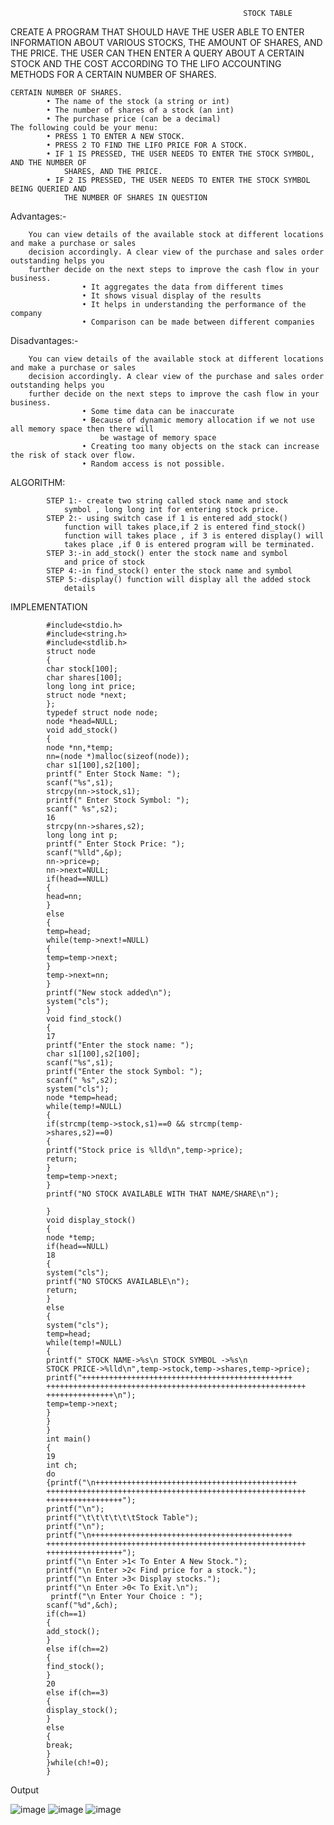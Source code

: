                                                         STOCK TABLE

CREATE A PROGRAM THAT SHOULD HAVE THE USER ABLE TO ENTER INFORMATION ABOUT
VARIOUS STOCKS, THE AMOUNT OF SHARES, AND THE PRICE. THE USER CAN THEN ENTER A QUERY
ABOUT A CERTAIN STOCK AND THE COST ACCORDING TO THE LIFO ACCOUNTING METHODS FOR A CERTAIN NUMBER OF SHARES.
							
	CERTAIN NUMBER OF SHARES.
			• The name of the stock (a string or int)
			• The number of shares of a stock (an int)
			• The purchase price (can be a decimal)
	The following could be your menu:
			• PRESS 1 TO ENTER A NEW STOCK.
			• PRESS 2 TO FIND THE LIFO PRICE FOR A STOCK.
			• IF 1 IS PRESSED, THE USER NEEDS TO ENTER THE STOCK SYMBOL, AND THE NUMBER OF
				SHARES, AND THE PRICE.
			• IF 2 IS PRESSED, THE USER NEEDS TO ENTER THE STOCK SYMBOL BEING QUERIED AND
				THE NUMBER OF SHARES IN QUESTION
Advantages:-

		You can view details of the available stock at different locations and make a purchase or sales
		decision accordingly. A clear view of the purchase and sales order outstanding helps you
		further decide on the next steps to improve the cash flow in your business.
					• It aggregates the data from different times
					• It shows visual display of the results
					• It helps in understanding the performance of the company
					• Comparison can be made between different companies
Disadvantages:-

		You can view details of the available stock at different locations and make a purchase or sales
		decision accordingly. A clear view of the purchase and sales order outstanding helps you
		further decide on the next steps to improve the cash flow in your business.
					• Some time data can be inaccurate
					• Because of dynamic memory allocation if we not use all memory space then there will
						be wastage of memory space
					• Creating too many objects on the stack can increase the risk of stack over flow.
					• Random access is not possible.                                                                                          
ALGORITHM:

			STEP 1:- create two string called stock name and stock
				symbol , long long int for entering stock price.
			STEP 2:- using switch case if 1 is entered add_stock()
				function will takes place,if 2 is entered find_stock()
				function will takes place , if 3 is entered display() will
				takes place ,if 0 is entered program will be terminated.
			STEP 3:-in add_stock() enter the stock name and symbol
				and price of stock
			STEP 4:-in find_stock() enter the stock name and symbol
			STEP 5:-display() function will display all the added stock
				details 
IMPLEMENTATION

			#include<stdio.h>
			#include<string.h>
			#include<stdlib.h>
			struct node
			{
			char stock[100];
			char shares[100];
			long long int price;
			struct node *next;
			};
			typedef struct node node;
			node *head=NULL;
			void add_stock()
			{
			node *nn,*temp;
			nn=(node *)malloc(sizeof(node));
			char s1[100],s2[100];
			printf(" Enter Stock Name: ");
			scanf("%s",s1);
			strcpy(nn->stock,s1);
			printf(" Enter Stock Symbol: ");
			scanf(" %s",s2);
			16
			strcpy(nn->shares,s2);
			long long int p;
			printf(" Enter Stock Price: ");
			scanf("%lld",&p);
			nn->price=p;
			nn->next=NULL;
			if(head==NULL)
			{
			head=nn;
			}
			else
			{
			temp=head;
			while(temp->next!=NULL)
			{
			temp=temp->next;
			}
			temp->next=nn;
			}
			printf("New stock added\n");
			system("cls");
			}
			void find_stock()
			{
			17
			printf("Enter the stock name: ");
			char s1[100],s2[100];
			scanf("%s",s1);
			printf("Enter the stock Symbol: ");
			scanf(" %s",s2);
			system("cls");
			node *temp=head;
			while(temp!=NULL)
			{
			if(strcmp(temp->stock,s1)==0 && strcmp(temp-
			>shares,s2)==0)
			{
			printf("Stock price is %lld\n",temp->price);
			return;
			}
			temp=temp->next;
			}
			printf("NO STOCK AVAILABLE WITH THAT NAME/SHARE\n");
			
			}
			void display_stock()
			{
			node *temp;
			if(head==NULL)
			18
			{
			system("cls");
			printf("NO STOCKS AVAILABLE\n");
			return;
			}
			else
			{
			system("cls");
			temp=head;
			while(temp!=NULL)
			{
			printf(" STOCK NAME->%s\n STOCK SYMBOL ->%s\n
			STOCK PRICE->%lld\n",temp->stock,temp->shares,temp->price);
			printf("+++++++++++++++++++++++++++++++++++++++++++++++
			++++++++++++++++++++++++++++++++++++++++++++++++++++++++++
			+++++++++++++++\n");
			temp=temp->next;
			}
			}
			}
			int main()
			{
			19
			int ch;
			do
			{printf("\n+++++++++++++++++++++++++++++++++++++++++++++
			++++++++++++++++++++++++++++++++++++++++++++++++++++++++++
			+++++++++++++++++");
			printf("\n");
			printf("\t\t\t\t\t\tStock Table");
			printf("\n");
			printf("\n+++++++++++++++++++++++++++++++++++++++++++++
			++++++++++++++++++++++++++++++++++++++++++++++++++++++++++
			+++++++++++++++++");
			printf("\n Enter >1< To Enter A New Stock.");
			printf("\n Enter >2< Find price for a stock.");
			printf("\n Enter >3< Display stocks.");
			printf("\n Enter >0< To Exit.\n");
			 printf("\n Enter Your Choice : ");
			scanf("%d",&ch);
			if(ch==1)
			{
			add_stock();
			}
			else if(ch==2)
			{
			find_stock();
			}
			20
			else if(ch==3)
			{
			display_stock();
			}
			else
			{
			break;
			}
			}while(ch!=0);
			}
																											
			   
      
Output

 ![image](https://github.com/studcric2022/rohit2022/assets/128765237/f1de18a0-4d58-41b3-a06b-da8d8e4e3b5f)
 ![image](https://github.com/studcric2022/rohit2022/assets/128765237/191b3d57-29bf-4bfe-befb-bd0c6fd880e5)
 ![image](https://github.com/studcric2022/rohit2022/assets/128765237/3e7a2d98-502a-45a3-b5c8-e17e442ee616)


